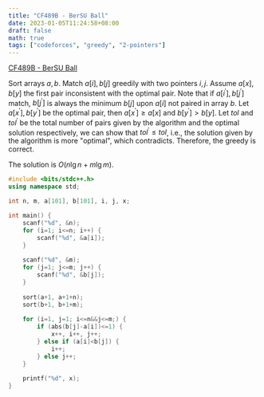 ```yaml
---
title: "CF489B - BerSU Ball"
date: 2023-01-05T11:24:58+08:00
draft: false
math: true
tags: ["codeforces", "greedy", "2-pointers"]
---
```


[CF489B - BerSU Ball](https://codeforces.com/problemset/problem/489/B)

Sort arrays $a, b$. Match $a[i], b[j]$ greedily with two pointers $i, j$. Assume $a[x], b[y]$ the first pair inconsistent with the optimal pair. Note that if $a[i^\prime], b[j^\prime]$ match, $b[j^\prime]$ is always the minimum $b[j]$ upon $a[i]$ not paired in array $b$. Let $a[x^\prime], b[y^\prime]$ be the optimal pair, then $a[x^\prime]\geq a[x]$ and $b[y^\prime] > b[y]$. Let $tol$ and $tol^\prime$ be the total number of pairs given by the algorithm and the optimal solution respectively, we can show that $tol^\prime \leq tol$, i.e., the solution given by the algorithm is more "optimal", which contradicts. Therefore, the greedy is correct.

The solution is $O(n\lg n + m\lg m)$.

```cpp
#include <bits/stdc++.h>
using namespace std;

int n, m, a[101], b[101], i, j, x;

int main() {
    scanf("%d", &n);
    for (i=1; i<=n; i++) {
        scanf("%d", &a[i]);
    }
    
    scanf("%d", &m);
    for (j=1; j<=m; j++) {
        scanf("%d", &b[j]);
    }
    
    sort(a+1, a+1+n);
    sort(b+1, b+1+m);
    
    for (i=1, j=1; i<=n&&j<=m;) {
        if (abs(b[j]-a[i])<=1) {
            x++, i++, j++;
        } else if (a[i]<b[j]) {
            i++;
        } else j++;
    }
    
    printf("%d", x);
}
```
